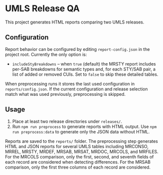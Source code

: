 # UMLS Release QA

This project generates HTML reports comparing two UMLS releases.

## Configuration

Report behavior can be configured by editing `report-config.json` in the project
root. Currently the only option is:

- `includeStyBreakdowns` – when `true` (default) the MRSTY report includes
  per-SAB breakdowns for semantic types and, for each STY/SAB pair, a list of
  added or removed CUIs. Set to `false` to skip these detailed tables.

When preprocessing runs it stores the last used configuration in
`reports/config.json`. If the current configuration and release selection match
what was used previously, preprocessing is skipped.

## Usage

1. Place at least two release directories under `releases/`.
2. Run `npm run preprocess` to generate reports with HTML output.
   Use `npm run preprocess:data` to generate only the JSON data without HTML.

Reports are saved to the `reports/` folder. The preprocessing step generates
HTML and JSON reports for several UMLS tables including MRCONSO, MRREL, MRSTY,
MRDEF, MRSAB, MRSAT, MRDOC, MRCOLS, and MRFILES.
For the MRCOLS comparison, only the first, second, and seventh fields of each
record are considered when detecting differences. For the MRSAB comparison,
only the first three columns of each record are considered.
